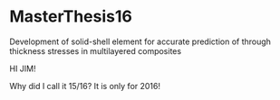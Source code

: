 # MasterThesis16

Development of solid-shell element for accurate prediction of through thickness stresses in multilayered composites

HI JIM!

Why did I call it 15/16? It is only for 2016!
